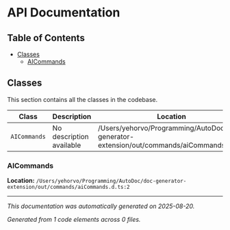 # API Documentation

## Table of Contents

- [Classes](#classes)
  - [AICommands](#aicommands)

## Classes

This section contains all the classes in the codebase.

| Class | Description | Location |
|-------|-------------|----------|
| `AICommands` | No description available | /Users/yehorvo/Programming/AutoDoc/doc-generator-extension/out/commands/aiCommands.d.ts:2 |

### AICommands

**Location:** `/Users/yehorvo/Programming/AutoDoc/doc-generator-extension/out/commands/aiCommands.d.ts:2`


---

*This documentation was automatically generated on 2025-08-20.*

*Generated from 1 code elements across 0 files.*
